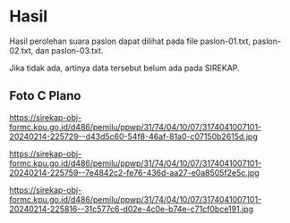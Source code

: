 # Hasil

Hasil perolehan suara paslon dapat dilihat pada file paslon-01.txt, paslon-02.txt, dan paslon-03.txt.

Jika tidak ada, artinya data tersebut belum ada pada SIREKAP.

## Foto C Plano

https://sirekap-obj-formc.kpu.go.id/d486/pemilu/ppwp/31/74/04/10/07/3174041007101-20240214-225729--d43d5c60-54f8-46af-81a0-c07150b2615d.jpg

https://sirekap-obj-formc.kpu.go.id/d486/pemilu/ppwp/31/74/04/10/07/3174041007101-20240214-225759--7e4842c2-fe76-436d-aa27-e0a8505f2e5c.jpg

https://sirekap-obj-formc.kpu.go.id/d486/pemilu/ppwp/31/74/04/10/07/3174041007101-20240214-225816--31c577c6-d02e-4c0e-b74e-c71cf0bce191.jpg
